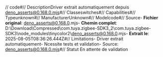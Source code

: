 // code#// DescriptionDriver extrait automatiquement depuis deno_asserts@0.168.0.mjs#// Classeswitches#// Capabilities#// Typeunknown#// ManufacturerUnknown#// Modelcode#// Source- **Fichier original**: deno_asserts@0.168.0.mjs- **Chemin complet**: D:\Download\Compressed\com.tuya.zigbee-SDK3_2\com.tuya.zigbee-SDK3\node_modules\tinycolor2\deno_asserts@0.168.0.mjs- **Extrait le**: 2025-08-05T08:36:26.444Z#// Limitations- Driver extrait automatiquement- Ncessite tests et validation- Source: deno_asserts@0.168.0.mjs#// Statut En attente de validation